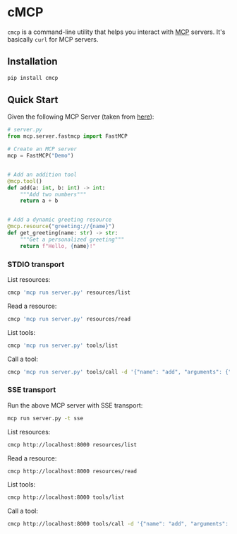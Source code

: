 # cMCP

`cmcp` is a command-line utility that helps you interact with [MCP][1] servers. It's basically `curl` for MCP servers.


## Installation

```bash
pip install cmcp
```


## Quick Start

Given the following MCP Server (taken from [here][2]):

```python
# server.py
from mcp.server.fastmcp import FastMCP

# Create an MCP server
mcp = FastMCP("Demo")


# Add an addition tool
@mcp.tool()
def add(a: int, b: int) -> int:
    """Add two numbers"""
    return a + b


# Add a dynamic greeting resource
@mcp.resource("greeting://{name}")
def get_greeting(name: str) -> str:
    """Get a personalized greeting"""
    return f"Hello, {name}!"
```

### STDIO transport

List resources:

```bash
cmcp 'mcp run server.py' resources/list
```

Read a resource:

```bash
cmcp 'mcp run server.py' resources/read
```

List tools:

```bash
cmcp 'mcp run server.py' tools/list
```

Call a tool:

```bash
cmcp 'mcp run server.py' tools/call -d '{"name": "add", "arguments": {"a": 1, "b": 2}}'
```

### SSE transport

Run the above MCP server with SSE transport:

```bash
mcp run server.py -t sse
```

List resources:

```bash
cmcp http://localhost:8000 resources/list
```

Read a resource:

```bash
cmcp http://localhost:8000 resources/read
```

List tools:

```bash
cmcp http://localhost:8000 tools/list
```

Call a tool:

```bash
cmcp http://localhost:8000 tools/call -d '{"name": "add", "arguments": {"a": 1, "b": 2}}'
```


[1]: https://modelcontextprotocol.io
[2]: https://github.com/modelcontextprotocol/python-sdk#quickstart
